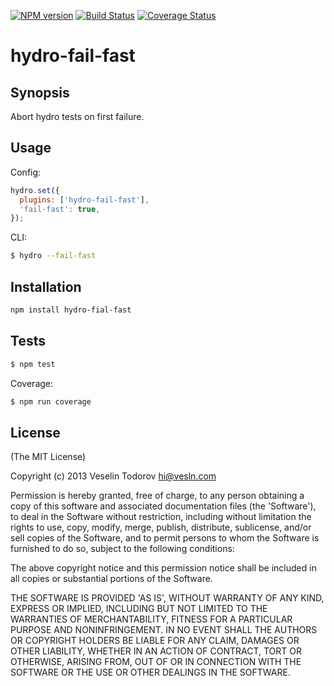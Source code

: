 [![NPM
version](https://badge.fury.io/js/hydro-fail-fast.png)](http://badge.fury.io/js/hydro-fail-fast)
[![Build Status](https://secure.travis-ci.org/hydrojs/hydro-fail-fast.png)](http://travis-ci.org/hydrojs/hydro-fail-fast)
[![Coverage Status](https://coveralls.io/repos/hydrojs/hydro-fail-fast/badge.png?branch=master)](https://coveralls.io/r/hydrojs/hydro-fail-fast?branch=master)

# hydro-fail-fast

## Synopsis

Abort hydro tests on first failure.

## Usage

Config:

```js
hydro.set({
  plugins: ['hydro-fail-fast'],
  'fail-fast': true,
});
```

CLI:

```bash
$ hydro --fail-fast
```

## Installation

```bash
npm install hydro-fial-fast
```

## Tests

```bash
$ npm test
```

Coverage:

```bash
$ npm run coverage
```

## License

(The MIT License)

Copyright (c) 2013 Veselin Todorov <hi@vesln.com>

Permission is hereby granted, free of charge, to any person obtaining
a copy of this software and associated documentation files (the
'Software'), to deal in the Software without restriction, including
without limitation the rights to use, copy, modify, merge, publish,
distribute, sublicense, and/or sell copies of the Software, and to
permit persons to whom the Software is furnished to do so, subject to
the following conditions:

The above copyright notice and this permission notice shall be
included in all copies or substantial portions of the Software.

THE SOFTWARE IS PROVIDED 'AS IS', WITHOUT WARRANTY OF ANY KIND,
EXPRESS OR IMPLIED, INCLUDING BUT NOT LIMITED TO THE WARRANTIES OF
MERCHANTABILITY, FITNESS FOR A PARTICULAR PURPOSE AND NONINFRINGEMENT.
IN NO EVENT SHALL THE AUTHORS OR COPYRIGHT HOLDERS BE LIABLE FOR ANY
CLAIM, DAMAGES OR OTHER LIABILITY, WHETHER IN AN ACTION OF CONTRACT,
TORT OR OTHERWISE, ARISING FROM, OUT OF OR IN CONNECTION WITH THE
SOFTWARE OR THE USE OR OTHER DEALINGS IN THE SOFTWARE.
